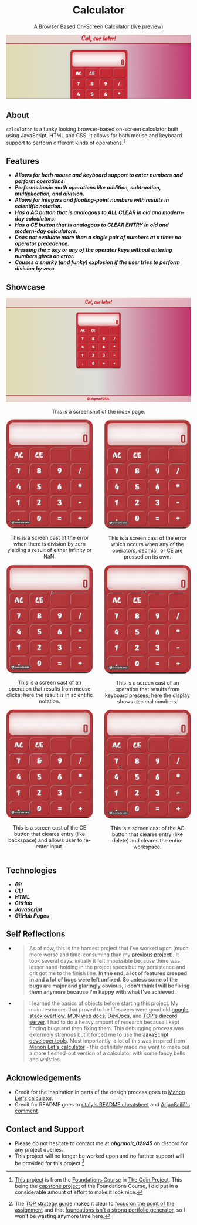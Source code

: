 <div align="center">
  <h1>Calculator</h1>

  A Browser Based On-Screen Calculator ([live preview](https://ohgrmait.github.io/calculator/))

  <img src="./assets/img/cover.png" alt="Banner of the Calculator website">
</div>

## About
`calculator` is a funky looking browser-based on-screen calculator built using JavaScript, HTML and CSS. It allows for both mouse and keyboard support to perform different kinds of operations.[^1]

[^1]: [This project](https://www.theodinproject.com/lessons/foundations-calculator) is from the [Foundations Course](https://www.theodinproject.com/paths/foundations/courses/foundations) in [The Odin Project](https://www.theodinproject.com/about). This being the [capstone project](https://dev.to/theodinproject/learning-code-f56#:~:text=Always%20spend%20extra%20time%20on%20capstone%20projects) of the Foundations Course, I did put in a considerable amount of effort to make it look nice.

## Features

- ***Allows for both mouse and keyboard support to enter numbers and perform operations.***
- ***Performs basic math operations like addition, subtraction, multiplication, and division.***
- ***Allows for integers and floating-point numbers with results in scientific notation.***
- ***Has a AC button that is analogous to ALL CLEAR in old and modern-day calculators.***
- ***Has a CE button that is analogous to CLEAR ENTRY in old and modern-day calculators.***
- ***Does not evaluate more than a single pair of numbers at a time: no operator precedence.***
- ***Pressing the = key or any of the operator keys without entering numbers gives an error.***
- ***Causes a snarky (and funky) explosion if the user tries to perform division by zero.***

## Showcase
<div align="center">
  <img src="./assets/img/screenshots/index-page.png" alt="Screenshot of the index page">
  <p>This is a screenshot of the index page.</p>
</div>

<div align="center" style="display: flex; gap: 30px;">
  <div style="height: auto; width: 800px;">
    <img src="./assets/img/demo/error1-demo.gif" alt="Screen cast of the zero divsion error type" style="height: auto; width: 400px; border-radius: 20px;">
    <p>This is a screen cast of the error when there is division by zero yielding a result of either Infinity or NaN.</p>
  </div>

  <div style="height: auto; width: 800px;">
    <img src="./assets/img/demo/error2-demo.gif" alt="Screen cast of the zero divsion error type" style="height: auto; width: 400px; border-radius: 20px;">
    <p>This is a screen cast of the error which occurs when any of the operators, decmial, or CE are pressed on its own.</p>
  </div>
</div>


<div align="center" style="display: flex; gap: 30px;">
  <div style="height: auto; width: 800px;">
    <img src="./assets/img/demo/mouse-demo.gif" alt="Screen cast of an operation with a mouse" style="height: auto; width: 400px; border-radius: 20px;">
    <p>This is a screen cast of an operation that results from mouse clicks; here the result is in scientific notation.</p>
  </div>
  
  <div style="height: auto; width: 800px;">
    <img src="./assets/img/demo/keyboard-demo.gif" alt="Screen cast of the zero divsion error type" style="height: auto; width: 400px; border-radius: 20px;">
    <p>This is a screen cast of an operation that results from keyboard presses; here the display shows decimal numbers.</p>
  </div>
</div>

<div align="center" style="display: flex; gap: 30px;">
  <div style="height: auto; width: 800px;">
    <img src="./assets/img/demo/backspace-demo.gif" alt="Screen cast of an operation with a mouse" style="height: auto; width: 400px; border-radius: 20px;">
    <p>This is a screen cast of the CE button that cleares entry (like backspace) and allows user to re-enter input.</p>
  </div>

  <div style="height: auto; width: 800px;">
    <img src="./assets/img/demo/clear-demo.gif" alt="Screen cast of the zero divsion error type" style="height: auto; width: 400px; border-radius: 20px;">
    <p>This is a screen cast of the AC button that cleares entry (like delete) and cleares the entire workspace.</p>
  </div>
</div>

## Technologies
- ***Git***
- ***CLI***
- ***HTML***
- ***GitHub***
- ***JavaScript***
- ***GitHub Pages***

## Self Reflections
- > As of now, this is the hardest project that I've worked upon (much more worse and time-consuming than my [previous project](https://github.com/ohgrmait/etch-a-sketch)). It took several days: initially it felt impossible because there was lesser hand-holding in the project specs but my persistence and grit got me to the finish line. **In the end, a lot of features creeped in and a lot of bugs were left unfixed. So unless some of the bugs are major and glaringly obvious, I don't think I will be fixing them anymore because I'm happy with what I've achieved.**

- > I learned the basics of objects before starting this project. My main resources that proved to be lifesavers were good old [google](https://www.google.com/), [stack overflow](https://stackoverflow.com/), [MDN web docs](https://developer.mozilla.org/en-US/), [DevDocs](https://devdocs.io/), and [TOP's discord server](https://discord.com/invite/fbFCkYabZB). I had to do a heavy amount of research because I kept finding bugs and then fixing them. This debugging process was extermely strenous but it forced me to use the [JavaScript developer tools](https://developer.chrome.com/docs/devtools/javascript). Most importantly, a lot of this was inspired from [Manon Lef's calculator](https://manonlef.github.io/calculator/) - this definitely made me want to make out a more fleshed-out version of a calculator with some fancy bells and whistles.

## Acknowledgements
- Credit for the inspiration in parts of the design process goes to [Manon Lef's calculator](https://manonlef.github.io/calculator/).
- Credit for README goes to [ritaly's README cheatsheet](https://github.com/ritaly/README-cheatsheet) and [ArjunSaili1's comment](https://github.com/TheOdinProject/curriculum/discussions/25472#discussioncomment-5889343).

## Contact and Support
- Please do not hesitate to contact me at ***ohgrmait_02945*** on discord for any project queries.
- This project will no longer be worked upon and no further support will be provided for this project.[^2]

[^2]: The [TOP strategy guide](https://dev.to/theodinproject/learning-code-f56) makes it clear to [focus on the point of the assignment](https://dev.to/theodinproject/learning-code-f56#:~:text=Focus%20on%20the%20point%20of%20the%20assignment) and that [foundations isn't a strong portfolio generator](https://dev.to/theodinproject/learning-code-f56#:~:text=Foundations%20isn%E2%80%99t%20a%20strong%20portfolio%20generator), so I won't be wasting anymore time here.